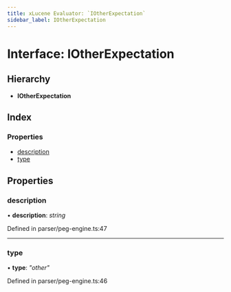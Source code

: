 ```yaml
---
title: xLucene Evaluator: `IOtherExpectation`
sidebar_label: IOtherExpectation
---
```


# Interface: IOtherExpectation

## Hierarchy

* **IOtherExpectation**

## Index

### Properties

* [description](iotherexpectation.md#description)
* [type](iotherexpectation.md#type)

## Properties

###  description

• **description**: *string*

Defined in parser/peg-engine.ts:47

___

###  type

• **type**: *"other"*

Defined in parser/peg-engine.ts:46
